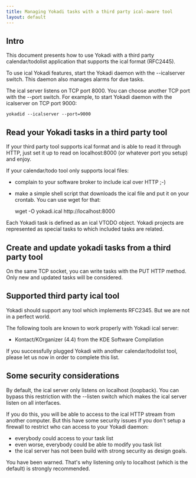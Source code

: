 ```yaml
---
title: Managing Yokadi tasks with a third party ical-aware tool
layout: default
---
```


## Intro

This document presents how to use Yokadi with a third party calendar/todolist
application that supports the ical format (RFC2445).

To use ical Yokadi features, start the Yokadi daemon with the --icalserver
switch. This daemon also manages alarms for due tasks.

The ical server listens on TCP port 8000. You can choose another TCP port with
the --port switch. For example, to start Yokadi daemon with the icalserver on
TCP port 9000:

    yokadid --icalserver --port=9000

## Read your Yokadi tasks in a third party tool

If your third party tool supports ical format and is able to read it through
HTTP, just set it up to read on localhost:8000 (or whatever port you setup) and
enjoy.

If your calendar/todo tool only supports local files:

* complain to your software broker to include ical over HTTP ;-)
* make a simple shell script that downloads the ical file and put it on your
  crontab. You can use wget for that:

    wget -O yokadi.ical http://localhost:8000

Each Yokadi task is defined as an ical VTODO object. Yokadi projects are
represented as special tasks to which included tasks are related.

## Create and update yokadi tasks from a third party tool

On the same TCP socket, you can write tasks with the PUT HTTP method. Only
new and updated tasks will be considered.

## Supported third party ical tool

Yokadi should support any tool which implements RFC2345. But we are not in a
perfect world.

The following tools are known to work properly with Yokadi ical server:

- Kontact/KOrganizer (4.4) from the KDE Software Compilation

If you successfully plugged Yokadi with another calendar/todolist tool, please
let us now in order to complete this list.


## Some security considerations

By default, the ical server only listens on localhost (loopback). You can
bypass this restriction with the --listen switch which makes the ical server
listen on all interfaces.

If you do this, you will be able to access to the ical HTTP stream from another
computer. But this have some security issues if you don't setup a firewall to
restrict who can access to your Yokadi daemon:

* everybody could access to your task list
* even worse, everybody could be able to modify you task list
* the ical server has not been build with strong security as design goals.

You have been warned. That's why listening only to localhost (which is the
default) is strongly recommended.


<!-- vim: set ts=4 sw=4 et: -->
